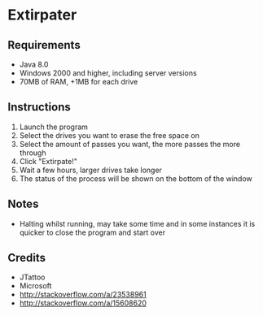 Extirpater
==========

Requirements
------------
- Java 8.0
- Windows 2000 and higher, including server versions
- 70MB of RAM, +1MB for each drive

Instructions
------------
1. Launch the program
2. Select the drives you want to erase the free space on
3. Select the amount of passes you want, the more passes the more through
4. Click "Extirpate!"
5. Wait a few hours, larger drives take longer
6. The status of the process will be shown on the bottom of the window

Notes
-----
- Halting whilst running, may take some time and in some instances it is quicker to close the program and start over

Credits
-------
- JTattoo
- Microsoft
- http://stackoverflow.com/a/23538961
- http://stackoverflow.com/a/15608620
